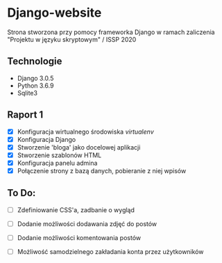 # Django-website

Strona stworzona przy pomocy frameworka Django w ramach zaliczenia "Projektu w języku skryptowym" / ISSP 2020


## Technologie

* Django 3.0.5
* Python 3.6.9
* Sqlite3

## Raport 1

 - [x] Konfiguracja wirtualnego środowiska _virtualenv_
 - [x] Konfiguracja Django
 - [x] Stworzenie 'bloga' jako docelowej aplikacji
 - [x] Stworzenie szablonów HTML
 - [x] Konfiguracja panelu admina
 - [x] Połączenie strony z bazą danych, pobieranie z niej wpisów

## To Do:

 - [ ] Zdefiniowanie CSS'a, zadbanie o wygląd
 - [ ] Dodanie możliwości dodawania zdjęć do postów
 - [ ] Dodanie możliwości komentowania postów
 - [ ] Możliwość samodzielnego zakładania konta przez użytkowników


